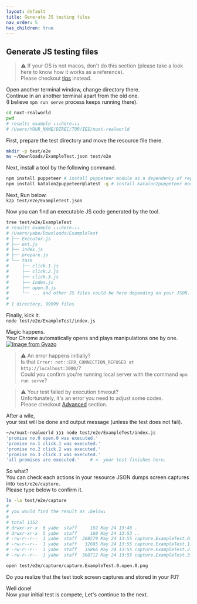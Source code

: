 ```yaml
---
layout: default
title: Generate JS testing files
nav_order: 5
has_children: true
---
```


## Generate JS testing files

> :warning: If your OS is not macos, don't do this section (please take a look here to know how it works as a reference).  
> Please checkout [tips](#question-i-dont-use-macos) instead.

Open another terminal window, change directory there.  
Continue in an another terminal apart from the old one.  
(I believe `npm run serve` process keeps running there).
```sh
cd nuxt-realworld
pwd
# results example ↓↓↓here↓↓↓
# /Users/YOUR_NAME/DIREC/TOR/IES/nuxt-realworld
```

First, prepare the test directory and move the resource file there.  
```sh
mkdir -p test/e2e
mv ~/Downloads/ExampleTest.json test/e2e
```

Next, install a tool by the following command.  
```sh
npm install puppeteer # install puppeteer module as a dependency of repo
npm install katalon2puppeteer@latest -g # install katalon2puppeteer module globally
```

Next, Run below.  
`k2p test/e2e/ExampleTest.json`

Now you can find an executable JS code generated by the tool.  
```sh
tree test/e2e/ExampleTest
# results example ↓↓↓here↓↓↓
# /Users/yabe/Downloads/ExampleTest
# ├── Executor.js
# ├── ext.js
# ├── index.js
# ├── prepare.js
# └── task
#     ├── click.1.js
#     ├── click.2.js
#     ├── click.3.js
#     ├── index.js
#     ├── open.0.js
#     └── ... and other JS files could be here depending on your JSON.
# 
# 1 directory, 99999 files
```

Finally, kick it.  
`node test/e2e/ExampleTest/index.js`

Magic happens.  
Your Chrome automatically opens and plays manipulations one by one.  
[![Image from Gyazo](https://t.gyazo.com/teams/diverta/29b33272c5731d74732dc7d4be89d288.gif)](https://diverta.gyazo.com/29b33272c5731d74732dc7d4be89d288)

> :warning: An error happens initially?  
> Is that `Error: net::ERR_CONNECTION_REFUSED at http://localhost:3000/`?  
> Could you confirm you're running local server with the command `npm run serve`?

> :warning: Your test failed by execution timeout?  
> Unfortunately, it's an error you need to adjust some codes.  
> Please checkout [Advanced](#Advanced) section.

After a wile,  
your test will be done and output message (unless the test does not fail).  
```sh
~/w/nuxt-realworld ❯❯❯ node test/e2e/ExampleTest/index.js
'promise no.0 open.0 was executed.'
'promise no.1 click.1 was executed.'
'promise no.2 click.2 was executed.'
'promise no.3 click.3 was executed.'
'all promises are executed.'    # <- your test finishes here.
```

So what?  
You can check each actions in your resource JSON dumps screen captures into `test/e2e/capture`.  
Please type below to confirm it.  
```sh
ls -la test/e2e/capture
#
# you would find the result as ↓below↓
#
# total 1352
# drwxr-xr-x  6 yabe  staff     192 May 24 13:46 .
# drwxr-xr-x  5 yabe  staff     160 May 24 13:53 ..
# -rw-r--r--  1 yabe  staff  308579 May 24 13:55 capture.ExampleTest.0.open.0.png
# -rw-r--r--  1 yabe  staff   32695 May 24 13:55 capture.ExampleTest.1.click.1.png
# -rw-r--r--  1 yabe  staff   35866 May 24 13:55 capture.ExampleTest.2.click.2.png
# -rw-r--r--  1 yabe  staff  308712 May 24 13:55 capture.ExampleTest.3.click.3.png

open test/e2e/capture/capture.ExampleTest.0.open.0.png
```
Do you realize that the test took screen captures and stored in your PJ?

Well done!  
Now your initial test is compete, Let's continue to the next.
